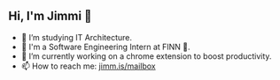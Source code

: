 ## Hi, I'm Jimmi 👋

- 🌱 I’m studying IT Architecture.
- 💼 I'm a Software Engineering Intern at FINN 🚗.
- 🔭 I’m currently working on a chrome extension to boost productivity.
- 📫 How to reach me: [jimm.is/mailbox](https://jimm.is/mailbox)
